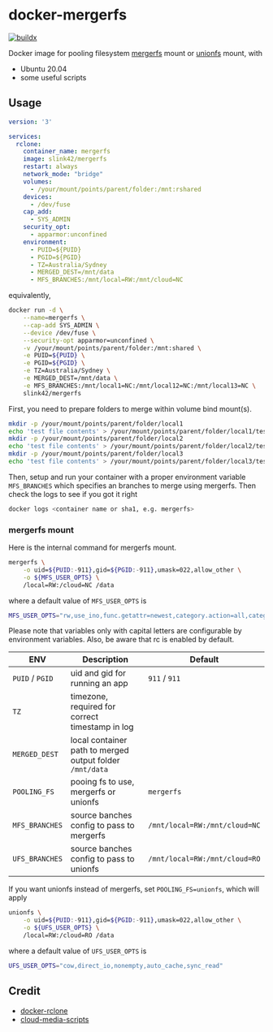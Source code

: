 # docker-mergerfs

[![buildx](https://github.com/slink42/docker-mergerfs/actions/workflows/buildx.yml/badge.svg?branch=master)](https://github.com/slink42/docker-mergerfs/actions/workflows/buildx.yml)

Docker image for pooling filesystem [mergerfs](https://github.com/trapexit/mergerfs/) mount or [unionfs](https://github.com/rpodgorny/unionfs-fuse/) mount, with

- Ubuntu 20.04
- some useful scripts

## Usage

```yaml
version: '3'

services:
  rclone:
    container_name: mergerfs
    image: slink42/mergerfs
    restart: always
    network_mode: "bridge"
    volumes:
      - /your/mount/points/parent/folder:/mnt:rshared
    devices:
      - /dev/fuse
    cap_add:
      - SYS_ADMIN
    security_opt:
      - apparmor:unconfined
    environment:
      - PUID=${PUID}
      - PGID=${PGID}
      - TZ=Australia/Sydney
      - MERGED_DEST=/mnt/data
      - MFS_BRANCHES:/mnt/local=RW:/mnt/cloud=NC
```

equivalently,

```bash
docker run -d \
    --name=mergerfs \
    --cap-add SYS_ADMIN \
    --device /dev/fuse \
    --security-opt apparmor=unconfined \
    -v /your/mount/points/parent/folder:/mnt:shared \
    -e PUID=${PUID} \
    -e PGID=${PGID} \
    -e TZ=Australia/Sydney \
    -e MERGED_DEST=/mnt/data \
    -e MFS_BRANCHES:/mnt/local1=NC:/mnt/local12=NC:/mnt/local13=NC \
    slink42/mergerfs
```

First, you need to prepare folders to merge within volume bind mount(s).

```bash
mkdir -p /your/mount/points/parent/folder/local1
echo 'test file contents' > /your/mount/points/parent/folder/local1/test1
mkdir -p /your/mount/points/parent/folder/local2
echo 'test file contents' > /your/mount/points/parent/folder/local2/test2
mkdir -p /your/mount/points/parent/folder/local3
echo 'test file contents' > /your/mount/points/parent/folder/local3/test3
```

Then, setup and run your container with a proper environment variable ```MFS_BRANCHES``` which specifies an branches to merge using mergerfs. Then check the logs to see if you got it right

```bash
docker logs <container name or sha1, e.g. mergerfs>
```

### mergerfs mount

Here is the internal command for mergerfs mount.

```bash
mergerfs \
    -o uid=${PUID:-911},gid=${PGID:-911},umask=022,allow_other \
    -o ${MFS_USER_OPTS} \
    /local=RW:/cloud=NC /data
```
where a default value of ```MFS_USER_OPTS``` is

```bash
MFS_USER_OPTS="rw,use_ino,func.getattr=newest,category.action=all,category.create=ff,cache.files=auto-full,dropcacheonclose=true"
```

Please note that variables only with capital letters are configurable by environment variables. Also, be aware that rc is enabled by default.

| ENV  | Description  | Default  |
|---|---|---|
| ```PUID``` / ```PGID```  | uid and gid for running an app  | ```911``` / ```911```  |
| ```TZ```  | timezone, required for correct timestamp in log  |   |
| ```MERGED_DEST```  | local container path to merged output folder ```/mnt/data```  |   |
| ```POOLING_FS```  | pooing fs to use, mergerfs or unionfs |  ```mergerfs``` |
| ```MFS_BRANCHES```  | source banches config to pass to mergerfs | ```/mnt/local=RW:/mnt/cloud=NC```  |
| ```UFS_BRANCHES```  | source banches config to pass to unionfs | ```/mnt/local=RW:/mnt/cloud=RO```  |

If you want unionfs instead of mergerfs, set ```POOLING_FS=unionfs```, which will apply

```bash
unionfs \
    -o uid=${PUID:-911},gid=${PGID:-911},umask=022,allow_other \
    -o ${UFS_USER_OPTS} \
    /local=RW:/cloud=RO /data
```

where a default value of ```UFS_USER_OPTS``` is

```bash
UFS_USER_OPTS="cow,direct_io,nonempty,auto_cache,sync_read"
```


## Credit

- [docker-rclone](https://github.com/wiserain/docker-rclone)
- [cloud-media-scripts](https://github.com/madslundt/docker-cloud-media-scripts)
